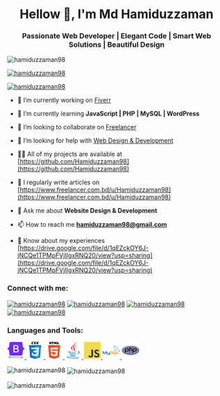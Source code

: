 <h1 align="center">Hellow 👋, I'm Md Hamiduzzaman</h1>
<h3 align="center">Passionate Web Developer | Elegant Code | Smart Web Solutions | Beautiful Design</h3>

<p align="left"> <img src="https://komarev.com/ghpvc/?username=hamiduzzaman98&label=Profile%20views&color=0e75b6&style=flat" alt="hamiduzzaman98" /> </p>

<p align="left"> <a href="https://github.com/ryo-ma/github-profile-trophy"><img src="https://github-profile-trophy.vercel.app/?username=hamiduzzaman98" alt="hamiduzzaman98" /></a> </p>

<p align="left"> <a href="https://twitter.com/hamiduzzaman98" target="blank"><img src="https://img.shields.io/twitter/follow/hamiduzzaman98?logo=twitter&style=for-the-badge" alt="hamiduzzaman98" /></a> </p>

- 🔭 I’m currently working on [Fiverr](https://https://www.fiverr.com/sellers/hamiduzzaman98/www.fiverr.com/users/hamiduzzaman98/)

- 🌱 I’m currently learning **JavaScript | PHP | MySQL | WordPress**

- 👯 I’m looking to collaborate on [Freelancer](https://https://www.freelancer.com.bd/u/Hamiduzzaman98www.freelancer.com.bd/u/Hamiduzzaman98)

- 🤝 I’m looking for help with [Web Design & Development](https://github.com/Hamiduzzaman98)

- 👨‍💻 All of my projects are available at [https://github.com/Hamiduzzaman98](https://github.com/Hamiduzzaman98)

- 📝 I regularly write articles on [https://www.freelancer.com.bd/u/Hamiduzzaman98](https://www.freelancer.com.bd/u/Hamiduzzaman98)

- 💬 Ask me about **Website Design & Development**

- 📫 How to reach me **hamiduzzaman98@gmail.com**

- 📄 Know about my experiences [https://drive.google.com/file/d/1qEZckOY6J-jNCQe1TPMpFVjIIgxRNQ20/view?usp=sharing](https://drive.google.com/file/d/1qEZckOY6J-jNCQe1TPMpFVjIIgxRNQ20/view?usp=sharing)

<h3 align="left">Connect with me:</h3>
<p align="left">
<a href="https://twitter.com/hamiduzzaman98" target="blank"><img align="center" src="https://raw.githubusercontent.com/rahuldkjain/github-profile-readme-generator/master/src/images/icons/Social/twitter.svg" alt="hamiduzzaman98" height="30" width="40" /></a>
<a href="https://linkedin.com/in/hamiduzzaman98" target="blank"><img align="center" src="https://raw.githubusercontent.com/rahuldkjain/github-profile-readme-generator/master/src/images/icons/Social/linked-in-alt.svg" alt="hamiduzzaman98" height="30" width="40" /></a>
<a href="https://instagram.com/hamiduzzaman98" target="blank"><img align="center" src="https://raw.githubusercontent.com/rahuldkjain/github-profile-readme-generator/master/src/images/icons/Social/instagram.svg" alt="hamiduzzaman98" height="30" width="40" /></a>
<a href="https://www.youtube.com/c/hamiduzzaman98" target="blank"><img align="center" src="https://raw.githubusercontent.com/rahuldkjain/github-profile-readme-generator/master/src/images/icons/Social/youtube.svg" alt="hamiduzzaman98" height="30" width="40" /></a>
</p>

<h3 align="left">Languages and Tools:</h3>
<p align="left"> <a href="https://getbootstrap.com" target="_blank" rel="noreferrer"> <img src="https://raw.githubusercontent.com/devicons/devicon/master/icons/bootstrap/bootstrap-plain-wordmark.svg" alt="bootstrap" width="40" height="40"/> </a> <a href="https://www.w3schools.com/css/" target="_blank" rel="noreferrer"> <img src="https://raw.githubusercontent.com/devicons/devicon/master/icons/css3/css3-original-wordmark.svg" alt="css3" width="40" height="40"/> </a> <a href="https://www.w3.org/html/" target="_blank" rel="noreferrer"> <img src="https://raw.githubusercontent.com/devicons/devicon/master/icons/html5/html5-original-wordmark.svg" alt="html5" width="40" height="40"/> </a> <a href="https://www.java.com" target="_blank" rel="noreferrer"> <img src="https://raw.githubusercontent.com/devicons/devicon/master/icons/java/java-original.svg" alt="java" width="40" height="40"/> </a> <a href="https://developer.mozilla.org/en-US/docs/Web/JavaScript" target="_blank" rel="noreferrer"> <img src="https://raw.githubusercontent.com/devicons/devicon/master/icons/javascript/javascript-original.svg" alt="javascript" width="40" height="40"/> </a> <a href="https://www.mysql.com/" target="_blank" rel="noreferrer"> <img src="https://raw.githubusercontent.com/devicons/devicon/master/icons/mysql/mysql-original-wordmark.svg" alt="mysql" width="40" height="40"/> </a> <a href="https://www.php.net" target="_blank" rel="noreferrer"> <img src="https://raw.githubusercontent.com/devicons/devicon/master/icons/php/php-original.svg" alt="php" width="40" height="40"/> </a> </p>

<p><img align="left" src="https://github-readme-stats.vercel.app/api/top-langs?username=hamiduzzaman98&show_icons=true&locale=en&layout=compact" alt="hamiduzzaman98" /></p>

<p>&nbsp;<img align="center" src="https://github-readme-stats.vercel.app/api?username=hamiduzzaman98&show_icons=true&locale=en" alt="hamiduzzaman98" /></p>

<p><img align="center" src="https://github-readme-streak-stats.herokuapp.com/?user=hamiduzzaman98&" alt="hamiduzzaman98" /></p>
